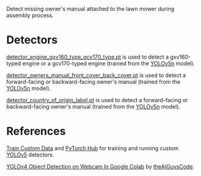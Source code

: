 Detect missing owner's manual attached to the lawn mower during assembly process.

# Detectors
[detector_engine_gxv160_type_gcv170_type.pt](https://github.com/unitedtriangle/detector-of-missing-owners-manual-attached-to-lawn-mower/blob/main/detector_engine_gxv160_type_gcv170_type.pt) is used to detect a gxv160-typed engine or a gcv170-typed engine (trained from the [YOLOv5n](https://github.com/ultralytics/yolov5/releases/download/v6.2/yolov5n.pt) model).

[detector_owners_manual_front_cover_back_cover.pt](https://github.com/unitedtriangle/detector-of-missing-owners-manual-attached-to-lawn-mower/blob/main/detector_owners_manual_front_cover_back_cover.pt) is used to detect a forward-facing or backward-facing owner's manual (trained from the [YOLOv5n](https://github.com/ultralytics/yolov5/releases/download/v6.2/yolov5n.pt) model).

[detector_country_of_origin_label.pt](https://github.com/unitedtriangle/detector-of-missing-owners-manual-attached-to-lawn-mower/blob/main/detector_country_of_origin_label.pt) is used to detect a forward-facing or backward-facing owner's manual (trained from the [YOLOv5n](https://github.com/ultralytics/yolov5/releases/download/v6.2/yolov5n.pt) model).

# References
[Train Custom Data](https://github.com/ultralytics/yolov5/wiki/Train-Custom-Data) and [PyTorch Hub](https://github.com/ultralytics/yolov5/issues/36) for training and running custom [YOLOv5](https://github.com/ultralytics/yolov5) detectors.

[YOLOv4 Object Detection on Webcam In Google Colab](https://github.com/theAIGuysCode/colab-webcam/blob/main/yolov4_webcam.ipynb) by [theAIGuysCode](https://github.com/theAIGuysCode).
